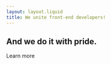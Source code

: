 ```yaml
---
layout: layout.liquid
title: We unite front-end developers!
---
```


## And we do it with pride.

Learn more
